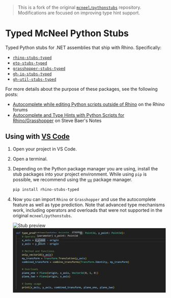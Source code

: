 > This is a fork of the original [`mcneel/pythonstubs`](https://github.com/mcneel/pythonstubs) repository. Modifications are focused on improving type hint support.

# Typed McNeel Python Stubs

Typed Python stubs for .NET assemblies that ship with Rhino. Specifically:

- [`rhino-stubs-typed`](https://pypi.org/project/rhino-stubs-typed)
- [`eto-stubs-typed`](https://pypi.org/project/eto-stubs-typed)
- [`grasshopper-stubs-typed`](https://pypi.org/project/grasshopper-stubs-typed)
- [`gh-io-stubs-typed`](https://pypi.org/project/gh-io-stubs-typed)
- [`gh-util-stubs-typed`](https://pypi.org/project/gh-util-stubs-typed)

For more details about the purpose of these packages, see the following posts:

- [Autocomplete while editing Python scripts outside of Rhino](https://discourse.mcneel.com/t/autocomplete-while-editing-python-scripts-outside-of-rhino/79329) on the Rhino forums
- [Autocomplete and Type Hints with Python Scripts for Rhino/Grasshopper](https://stevebaer.wordpress.com/2019/02/25/autocomplete-and-type-hints-with-python-scripts-for-rhino-grasshopper) on Steve Baer's Notes

## Using with [VS Code](https://code.visualstudio.com/)

1. Open your project in VS Code.
2. Open a terminal.
3. Depending on the Python package manager you are using, install the stub packages into your project environment. While using `pip` is possible, we recommend using the [`uv`](https://docs.astral.sh/uv/) package manager.

   ```sh
   pip install rhino-stubs-typed
   ```

4. Now you can import `Rhino` or `Grasshopper` and use the autocomplete feature as well as type prediction. Note that advanced type mechanisms work, including operators and overloads that were not supported in the original `mcneel/pythonstubs`.

   ![Stub preview](static/rhino-stub-vscode.gif)
   ![Type preview](static/vscode-type-checking.webp)
